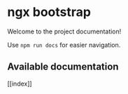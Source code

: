 # ngx bootstrap

Welcome to the project documentation!

Use `npm run docs` for easier navigation.

## Available documentation

[[index]]
